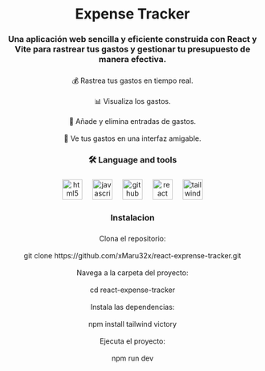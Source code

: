 <h1 align="center">Expense Tracker</h1>

###

<h3 align="center">Una aplicación web sencilla y eficiente construida con React y Vite para rastrear tus gastos y gestionar tu presupuesto de manera efectiva.</h3>

###

<p align="center">💰 Rastrea tus gastos en tiempo real.<br><br>📊 Visualiza los gastos.<br><br>📝 Añade y elimina entradas de gastos.<br><br>📅 Ve tus gastos en una interfaz amigable.</p>

###

<h3 align="center">🛠 Language and tools</h3>

###

<div align="center">
  <img src="https://cdn.jsdelivr.net/gh/devicons/devicon/icons/html5/html5-original.svg" height="40" alt="html5 logo"  />
  <img width="12" />
  <img src="https://cdn.jsdelivr.net/gh/devicons/devicon/icons/javascript/javascript-original.svg" height="40" alt="javascript logo"  />
  <img width="12" />
  <img src="https://cdn.jsdelivr.net/gh/devicons/devicon/icons/github/github-original.svg" height="40" alt="github logo"  />
  <img width="12" />
  <img src="https://cdn.jsdelivr.net/gh/devicons/devicon/icons/react/react-original.svg" height="40" alt="react logo"  />
  <img width="12" />
  <img src="https://cdn.jsdelivr.net/gh/devicons/devicon/icons/tailwindcss/tailwindcss-original-wordmark.svg" height="40" alt="tailwindcss logo"  />
</div>

###

<h3 align="center">Instalacion</h3>

###

<p align="center">Clona el repositorio:<br><br>git clone https://github.com/xMaru32x/react-exprense-tracker.git<br><br>Navega a la carpeta del proyecto:<br><br>cd react-expense-tracker<br><br>Instala las dependencias:<br><br>npm install tailwind victory<br><br>Ejecuta el proyecto:<br><br>npm run dev</p>

###
